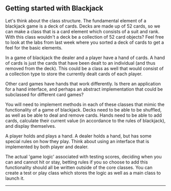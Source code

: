 ## Getting started with Blackjack

Let's think about the class structure. The fundamental element of a blackjack game is a deck of cards. Decks are made up of 52 cards, so we can make a class that is a card element which consists of a suit and rank. With this class wouldn't a deck be a collection of 52 card objects? Feel free to look at the labs from last week where you sorted a deck of cards to get a feel for the basic elements.

In a game of blackjack the dealer and a player have a hand of cards. A hand of cards is just the cards that have been dealt to an individual (and thus removed from the deck). This could be a class as well that would consist of a collection type to store the currently dealt cards of each player.

Other card games have hands that work differently.  Is there an application for a hand interface, and perhaps an abstract implementation that could be subclassed for different card games?

You will need to implement methods in each of these classes that mimic the functionality of a game of blackjack. Decks need to be able to be shuffled, as well as be able to deal and remove cards. Hands need to be able to add cards, calculate their current value (in accordance to the rules of blackjack), and display themselves.

A player holds and plays a hand.  A dealer holds a hand, but has some special rules on how they play.  Think about using an interface that is implemented by both player and dealer.

The actual 'game logic' associated with testing scores, deciding when you can and cannot hit or stay, betting rules if you so choose to add this functionality should all be written outside of the core classes. You can create a test or play class which stores the logic as well as a main class to launch it.

<hr> 